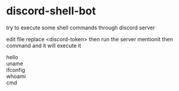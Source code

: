 # discord-shell-bot
try to execute some shell commands through discord server 

edit file replace \<discord-token\>
then run the server mentionit then command and it will execute it

hello<br />
uname<br />
ifconfig<br />
whoami<br />
cmd

